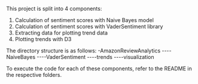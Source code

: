 This project is split into 4 components:
1. Calculation of sentiment scores with Naive Bayes model
2. Calculation of sentiment scores with VaderSentiment library
3. Extracting data for plotting trend data
4. Plotting trends with D3

The directory structure is as follows:
-AmazonReviewAnalytics
----NaiveBayes
----VaderSentiment
----trends
----visualization

To execute the code for each of these components, refer to the README in the respective folders.